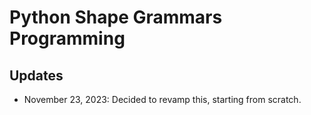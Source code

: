 # Python Shape Grammars Programming

## Updates
- November 23, 2023: Decided to revamp this, starting from scratch.
